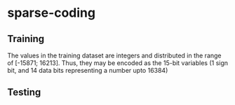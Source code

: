 # sparse-coding

## Training
The values in the training dataset are integers and distributed in the range of [-15871; 16213]. Thus, they may be encoded as the 15-bit variables (1 sign bit, and 14 data bits representing a number upto 16384)

## Testing
